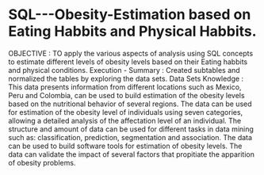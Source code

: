 # SQL---Obesity-Estimation based on Eating Habbits and Physical Habbits.
OBJECTIVE : TO apply the various aspects of analysis using SQL concepts to estimate different levels of obesity levels based on their Eating habbits and physical conditions.
Execution - Summary :
Created subtables and normalized the tables by exploring the data sets.
Data Sets Knowledge :
This data presents information from different locations such as Mexico, Peru and Colombia, can be used to build estimation of the obesity levels based on the nutritional behavior of several regions.
The data can be used for estimation of the obesity level of individuals using seven categories, allowing a detailed analysis of the affectation level of an individual.
The structure and amount of data can be used for different tasks in data mining such as: classification, prediction, segmentation and association.
The data can be used to build software tools for estimation of obesity levels.
The data can validate the impact of several factors that propitiate the apparition of obesity problems.
